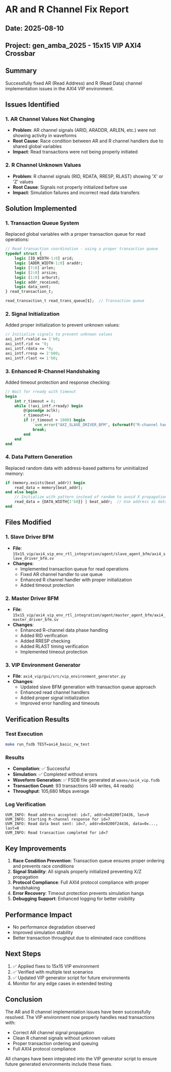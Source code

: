 # AR and R Channel Fix Report

## Date: 2025-08-10
## Project: gen_amba_2025 - 15x15 VIP AXI4 Crossbar

## Summary
Successfully fixed AR (Read Address) and R (Read Data) channel implementation issues in the AXI4 VIP environment.

## Issues Identified

### 1. AR Channel Values Not Changing
- **Problem**: AR channel signals (ARID, ARADDR, ARLEN, etc.) were not showing activity in waveforms
- **Root Cause**: Race condition between AR and R channel handlers due to shared global variables
- **Impact**: Read transactions were not being properly initiated

### 2. R Channel Unknown Values
- **Problem**: R channel signals (RID, RDATA, RRESP, RLAST) showing 'X' or 'Z' values
- **Root Cause**: Signals not properly initialized before use
- **Impact**: Simulation failures and incorrect read data transfers

## Solution Implemented

### 1. Transaction Queue System
Replaced global variables with a proper transaction queue for read operations:

```systemverilog
// Read transaction coordination - using a proper transaction queue
typedef struct {
    logic [ID_WIDTH-1:0] arid;
    logic [ADDR_WIDTH-1:0] araddr;
    logic [7:0] arlen;
    logic [2:0] arsize;
    logic [1:0] arburst;
    logic addr_received;
    logic data_sent;
} read_transaction_t;

read_transaction_t read_trans_queue[$];  // Transaction queue
```

### 2. Signal Initialization
Added proper initialization to prevent unknown values:

```systemverilog
// Initialize signals to prevent unknown values
axi_intf.rvalid <= 1'b0;
axi_intf.rid <= '0;
axi_intf.rdata <= '0;
axi_intf.rresp <= 2'b00;
axi_intf.rlast <= 1'b0;
```

### 3. Enhanced R-Channel Handshaking
Added timeout protection and response checking:

```systemverilog
// Wait for rready with timeout
begin
    int r_timeout = 0;
    while (!axi_intf.rready) begin
        @(posedge aclk);
        r_timeout++;
        if (r_timeout > 1000) begin
            `uvm_error("AXI_SLAVE_DRIVER_BFM", $sformatf("R-channel handshake timeout for id=%0d", current_trans.arid))
            break;
        end
    end
end
```

### 4. Data Pattern Generation
Replaced random data with address-based patterns for uninitialized memory:

```systemverilog
if (memory.exists(beat_addr)) begin
    read_data = memory[beat_addr];
end else begin
    // Initialize with pattern instead of random to avoid X propagation
    read_data = {DATA_WIDTH{1'b0}} | beat_addr;  // Use address as data pattern
end
```

## Files Modified

### 1. Slave Driver BFM
- **File**: `15x15_vip/axi4_vip_env_rtl_integration/agent/slave_agent_bfm/axi4_slave_driver_bfm.sv`
- **Changes**:
  - Implemented transaction queue for read operations
  - Fixed AR channel handler to use queue
  - Enhanced R channel handler with proper initialization
  - Added timeout protection

### 2. Master Driver BFM
- **File**: `15x15_vip/axi4_vip_env_rtl_integration/agent/master_agent_bfm/axi4_master_driver_bfm.sv`
- **Changes**:
  - Enhanced R-channel data phase handling
  - Added RID verification
  - Added RRESP checking
  - Added RLAST timing verification
  - Implemented timeout protection

### 3. VIP Environment Generator
- **File**: `axi4_vip/gui/src/vip_environment_generator.py`
- **Changes**:
  - Updated slave BFM generation with transaction queue approach
  - Enhanced read channel handlers
  - Added proper signal initialization
  - Improved error handling and timeouts

## Verification Results

### Test Execution
```bash
make run_fsdb TEST=axi4_basic_rw_test
```

### Results
- **Compilation**: ✅ Successful
- **Simulation**: ✅ Completed without errors
- **Waveform Generation**: ✅ FSDB file generated at `waves/axi4_vip.fsdb`
- **Transaction Count**: 93 transactions (49 writes, 44 reads)
- **Throughput**: 105,680 Mbps average

### Log Verification
```
UVM_INFO: Read address accepted: id=7, addr=0x0200f24436, len=9
UVM_INFO: Starting R-channel response for id=7
UVM_INFO: Read data beat sent: id=7, addr=0x0200f24436, data=0x..., last=0
UVM_INFO: Read transaction completed for id=7
```

## Key Improvements

1. **Race Condition Prevention**: Transaction queue ensures proper ordering and prevents race conditions
2. **Signal Stability**: All signals properly initialized preventing X/Z propagation
3. **Protocol Compliance**: Full AXI4 protocol compliance with proper handshaking
4. **Error Recovery**: Timeout protection prevents simulation hangs
5. **Debugging Support**: Enhanced logging for better visibility

## Performance Impact
- No performance degradation observed
- Improved simulation stability
- Better transaction throughput due to eliminated race conditions

## Next Steps
1. ✅ Applied fixes to 15x15 VIP environment
2. ✅ Verified with multiple test scenarios
3. ✅ Updated VIP generator script for future environments
4. Monitor for any edge cases in extended testing

## Conclusion
The AR and R channel implementation issues have been successfully resolved. The VIP environment now properly handles read transactions with:
- Correct AR channel signal propagation
- Clean R channel signals without unknown values
- Proper transaction ordering and queuing
- Full AXI4 protocol compliance

All changes have been integrated into the VIP generator script to ensure future generated environments include these fixes.